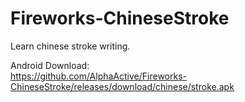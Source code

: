 # Fireworks-ChineseStroke
Learn chinese stroke writing.<br>

Android Download:<br>
https://github.com/AlphaActive/Fireworks-ChineseStroke/releases/download/chinese/stroke.apk

